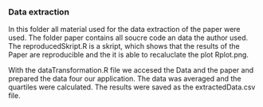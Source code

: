 ### Data extraction

<p>
In this folder all material used for the data extraction of the paper were used. The folder paper contains all soucre code an data the author used. The reproducedSkript.R is a skript, which shows that the results of the Paper are reproducible and the it is able to recaluclate the plot Rplot.png.
</p>
<p>
With the dataTransformation.R file we accesed the Data and the paper and prepared the data four our application. The data was averaged and the quartiles were calculated. The results were saved as the extractedData.csv file.
</p>